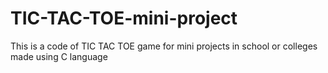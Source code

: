 # TIC-TAC-TOE-mini-project
This is a code of TIC TAC TOE game for mini projects in school or colleges made using C language
